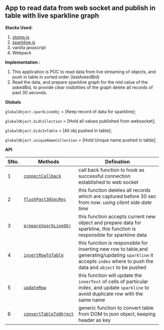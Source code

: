 ## **App to read data from web socket and publish in table with live sparkline graph**

**Stacks Used:**

 1. [stomp.js](http://jmesnil.net/stomp-websocket/doc/)
 2. [sparkline.js](https://github.com/mariusGundersen/sparkline)
 3. vanilla javascript
 4. Webpack
 
 

**Implementation :**

1)  This application is POC to read data from live streaming of objects, and push in table in sorted order (lastAskedBid)
2) Read the data, and prepare sparkline graph for the mid value of the askedBid, to provide clear visibilities of the graph delete all records of past 30 seconds.

**Globals**

`globalObject.sparkLineObj` =  [Keep record of data for sparkline];

`globalObject.bidCollection` =  [Hold all values published from websocket];

`globalObject.bidsInTable` =  [All obj pushed in table];

`globalObject.uniqueNameCollection` =  [Hold Unique name pushed in table];

**API**

|  SNo.|  Methods| Defination  |
|--|--|--|
| 1 | [`connectCallback`](https://github.com/amoebageek/socketStreamingApp/blob/master/index.js#L198)  |call back function to hook as successful connection established to web socket|
| 2 | [`flushPast30SecRec`](https://github.com/amoebageek/socketStreamingApp/blob/master/index.js#L180)  |this function deletes all records which are captured before 30 sec from now. *using client side date time*|
| 3 | [`prepareSparkLineObj`](https://github.com/amoebageek/socketStreamingApp/blob/master/index.js#L167)  |this function accepts current new object and prepare data for sparkline, this function is responsible for sparkline data|
| 4 | [`insertRowToTable`](https://github.com/amoebageek/socketStreamingApp/blob/master/index.js#L106)  |this function is responsible for inserting new row to table,and generating/updating `sparkline`  it accepts `index` where to push the data and `object` to be pushed|
| 5 | [`updateRow`](https://github.com/amoebageek/socketStreamingApp/blob/master/index.js#L78)  | this function will update the `innerText` of cells of particular index, and update `sparkline` to avoid duplicate row with the same name|
| 6 | [`convertTableToObject`](https://github.com/amoebageek/socketStreamingApp/blob/master/index.js#L22)  | generic function to convert table from DOM to json object, keeping header as key|
